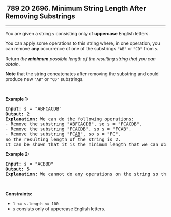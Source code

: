 <h2> 789 20
2696. Minimum String Length After Removing Substrings</h2><hr><div><p>You are given a string <code>s</code> consisting only of <strong>uppercase</strong> English letters.</p>

<p>You can apply some operations to this string where, in one operation, you can remove <strong>any</strong> occurrence of one of the substrings <code>"AB"</code> or <code>"CD"</code> from <code>s</code>.</p>

<p>Return <em>the <strong>minimum</strong> possible length of the resulting string that you can obtain</em>.</p>

<p><strong>Note</strong> that the string concatenates after removing the substring and could produce new <code>"AB"</code> or <code>"CD"</code> substrings.</p>

<p>&nbsp;</p>
<p><strong class="example">Example 1:</strong></p>

<pre><strong>Input:</strong> s = "ABFCACDB"
<strong>Output:</strong> 2
<strong>Explanation:</strong> We can do the following operations:
- Remove the substring "<u>AB</u>FCACDB", so s = "FCACDB".
- Remove the substring "FCA<u>CD</u>B", so s = "FCAB".
- Remove the substring "FC<u>AB</u>", so s = "FC".
So the resulting length of the string is 2.
It can be shown that it is the minimum length that we can obtain.</pre>

<p><strong class="example">Example 2:</strong></p>

<pre><strong>Input:</strong> s = "ACBBD"
<strong>Output:</strong> 5
<strong>Explanation:</strong> We cannot do any operations on the string so the length remains the same.
</pre>

<p>&nbsp;</p>
<p><strong>Constraints:</strong></p>

<ul>
	<li><code>1 &lt;= s.length &lt;= 100</code></li>
	<li><code>s</code>&nbsp;consists only of uppercase English letters.</li>
</ul>
</div>